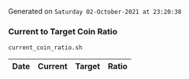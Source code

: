 Generated on `Saturday 02-October-2021 at 23:20:38`

### Current to Target Coin Ratio
`current_coin_ratio.sh`

Date|Current|Target|Ratio
---|---|---|---
